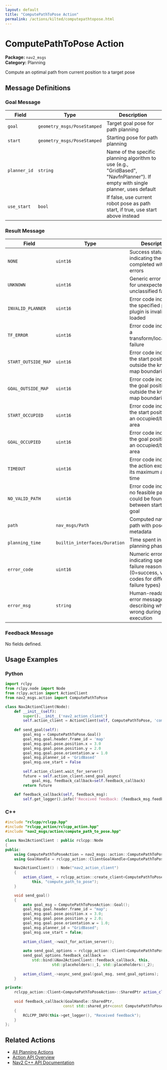 ```yaml
---
layout: default
title: "ComputePathToPose Action"
permalink: /actions/kilted/computepathtopose.html
---
```


# ComputePathToPose Action

**Package:** `nav2_msgs`  
**Category:** Planning

Compute an optimal path from current position to a target pose

## Message Definitions

### Goal Message

| Field | Type | Description |
|-------|------|-------------|
| `goal` | `geometry_msgs/PoseStamped` | Target goal pose for path planning |
| `start` | `geometry_msgs/PoseStamped` | Starting pose for path planning |
| `planner_id` | `string` | Name of the specific planning algorithm to use (e.g., "GridBased", "NavfnPlanner"). If empty with single planner, uses default |
| `use_start` | `bool` | If false, use current robot pose as path start, if true, use start above instead |


### Result Message

| Field | Type | Description |
|-------|------|-------------|
| `NONE` | `uint16` | Success status code indicating the action completed without errors |
| `UNKNOWN` | `uint16` | Generic error code for unexpected or unclassified failures |
| `INVALID_PLANNER` | `uint16` | Error code indicating the specified planner plugin is invalid or not loaded |
| `TF_ERROR` | `uint16` | Error code indicating a transform/localization failure |
| `START_OUTSIDE_MAP` | `uint16` | Error code indicating the start position is outside the known map boundaries |
| `GOAL_OUTSIDE_MAP` | `uint16` | Error code indicating the goal position is outside the known map boundaries |
| `START_OCCUPIED` | `uint16` | Error code indicating the start position is in an occupied/blocked area |
| `GOAL_OCCUPIED` | `uint16` | Error code indicating the goal position is in an occupied/blocked area |
| `TIMEOUT` | `uint16` | Error code indicating the action exceeded its maximum allowed time |
| `NO_VALID_PATH` | `uint16` | Error code indicating no feasible path could be found between start and goal |
| `path` | `nav_msgs/Path` | Computed navigation path with poses and metadata |
| `planning_time` | `builtin_interfaces/Duration` | Time spent in path planning phase |
| `error_code` | `uint16` | Numeric error code indicating specific failure reason (0=success, various codes for different failure types) |
| `error_msg` | `string` | Human-readable error message describing what went wrong during action execution |


### Feedback Message

No fields defined.


## Usage Examples

### Python

```python
import rclpy
from rclpy.node import Node
from rclpy.action import ActionClient
from nav2_msgs.action import ComputePathToPose

class Nav2ActionClient(Node):
    def __init__(self):
        super().__init__('nav2_action_client')
        self.action_client = ActionClient(self, ComputePathToPose, 'compute_path_to_pose')
        
    def send_goal(self):
        goal_msg = ComputePathToPose.Goal()
        goal_msg.goal.header.frame_id = 'map'
        goal_msg.goal.pose.position.x = 3.0
        goal_msg.goal.pose.position.y = 2.0
        goal_msg.goal.pose.orientation.w = 1.0
        goal_msg.planner_id = 'GridBased'
        goal_msg.use_start = False
        
        self.action_client.wait_for_server()
        future = self.action_client.send_goal_async(
            goal_msg, feedback_callback=self.feedback_callback)
        return future
        
    def feedback_callback(self, feedback_msg):
        self.get_logger().info(f'Received feedback: {feedback_msg.feedback}')
```

### C++

```cpp
#include "rclcpp/rclcpp.hpp"
#include "rclcpp_action/rclcpp_action.hpp"
#include "nav2_msgs/action/compute_path_to_pose.hpp"

class Nav2ActionClient : public rclcpp::Node
{
public:
    using ComputePathToPoseAction = nav2_msgs::action::ComputePathToPose;
    using GoalHandle = rclcpp_action::ClientGoalHandle<ComputePathToPoseAction>;

    Nav2ActionClient() : Node("nav2_action_client")
    {
        action_client_ = rclcpp_action::create_client<ComputePathToPoseAction>(
            this, "compute_path_to_pose");
    }

    void send_goal()
    {
        auto goal_msg = ComputePathToPoseAction::Goal();
        goal_msg.goal.header.frame_id = "map";
        goal_msg.goal.pose.position.x = 3.0;
        goal_msg.goal.pose.position.y = 2.0;
        goal_msg.goal.pose.orientation.w = 1.0;
        goal_msg.planner_id = "GridBased";
        goal_msg.use_start = false;
        
        action_client_->wait_for_action_server();
        
        auto send_goal_options = rclcpp_action::Client<ComputePathToPoseAction>::SendGoalOptions();
        send_goal_options.feedback_callback = 
            std::bind(&Nav2ActionClient::feedback_callback, this, 
                     std::placeholders::_1, std::placeholders::_2);
        
        action_client_->async_send_goal(goal_msg, send_goal_options);
    }

private:
    rclcpp_action::Client<ComputePathToPoseAction>::SharedPtr action_client_;
    
    void feedback_callback(GoalHandle::SharedPtr, 
                          const std::shared_ptr<const ComputePathToPoseAction::Feedback> feedback)
    {
        RCLCPP_INFO(this->get_logger(), "Received feedback");
    }
};
```

## Related Actions

- [All Planning Actions](/actions/kilted/index.html#planning)
- [Action API Overview](/actions/kilted/index.html)
- [Nav2 C++ API Documentation](/kilted/html/index.html)
